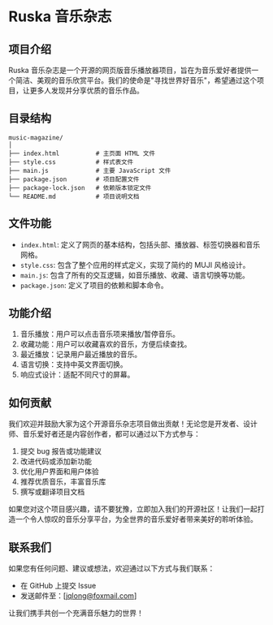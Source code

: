 # Ruska 音乐杂志

## 项目介绍

Ruska 音乐杂志是一个开源的网页版音乐播放器项目，旨在为音乐爱好者提供一个简洁、美观的音乐欣赏平台。我们的使命是"寻找世界好音乐"，希望通过这个项目，让更多人发现并分享优质的音乐作品。

## 目录结构

```
music-magazine/
│
├── index.html          # 主页面 HTML 文件
├── style.css           # 样式表文件
├── main.js             # 主要 JavaScript 文件
├── package.json        # 项目配置文件
├── package-lock.json   # 依赖版本锁定文件
└── README.md           # 项目说明文档
```

## 文件功能

- `index.html`: 定义了网页的基本结构，包括头部、播放器、标签切换器和音乐网格。
- `style.css`: 包含了整个应用的样式定义，实现了简约的 MUJI 风格设计。
- `main.js`: 包含了所有的交互逻辑，如音乐播放、收藏、语言切换等功能。
- `package.json`: 定义了项目的依赖和脚本命令。

## 功能介绍

1. 音乐播放：用户可以点击音乐项来播放/暂停音乐。
2. 收藏功能：用户可以收藏喜欢的音乐，方便后续查找。
3. 最近播放：记录用户最近播放的音乐。
4. 语言切换：支持中英文界面切换。
5. 响应式设计：适配不同尺寸的屏幕。

## 如何贡献

我们欢迎并鼓励大家为这个开源音乐杂志项目做出贡献！无论您是开发者、设计师、音乐爱好者还是内容创作者，都可以通过以下方式参与：

1. 提交 bug 报告或功能建议
2. 改进代码或添加新功能
3. 优化用户界面和用户体验
4. 推荐优质音乐，丰富音乐库
5. 撰写或翻译项目文档

如果您对这个项目感兴趣，请不要犹豫，立即加入我们的开源社区！让我们一起打造一个令人惊叹的音乐分享平台，为全世界的音乐爱好者带来美好的聆听体验。

## 联系我们

如果您有任何问题、建议或想法，欢迎通过以下方式与我们联系：

- 在 GitHub 上提交 Issue
- 发送邮件至：[jqlong@foxmail.com]

让我们携手共创一个充满音乐魅力的世界！